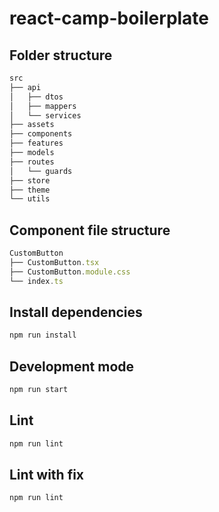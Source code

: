 # react-camp-boilerplate

## Folder structure

```ts
src
├── api
│   ├── dtos
│   ├── mappers
│   └── services
├── assets
├── components
├── features
├── models
├── routes
│   └── guards
├── store
├── theme
└── utils
```

## Component file structure

```ts
CustomButton
├── CustomButton.tsx
├── CustomButton.module.css
└── index.ts
```

## Install dependencies

```bash
npm run install
```

## Development mode

```bash
npm run start
```

## Lint

```bash
npm run lint
```

## Lint with fix

```bash
npm run lint
```
